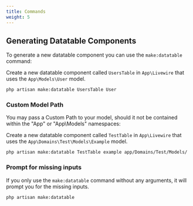 ```yaml
---
title: Commands
weight: 5
---
```


## Generating Datatable Components

To generate a new datatable component you can use the `make:datatable` command:

Create a new datatable component called `UsersTable` in `App\Livewire` that uses the `App\Models\User` model.

```bash
php artisan make:datatable UsersTable User
```

### Custom Model Path

You may pass a Custom Path to your model, should it not be contained within the "App" or "App\Models" namespaces:

Create a new datatable component called `TestTable` in `App\Livewire` that uses the `App\Domains\Test\Models\Example` model.

```bash
php artisan make:datatable TestTable example app/Domains/Test/Models/
```

### Prompt for missing inputs

If you only use the `make:datatable` command without any arguments, it will prompt you for the missing inputs.

```bash
php artisan make:datatable
```
